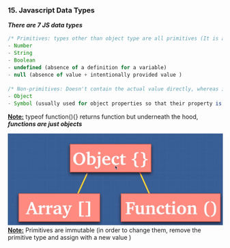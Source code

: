 ### 15. Javascript Data Types

**_There are 7 JS data types_**

```js
/* Primitives: types other than object type are all primitives (It is a data that only represents a single value)*/
- Number
- String
- Boolean
- undefined (absence of a definition for a variable)
- null (absence of value + intentionally provided value )

/* Non-primitives: Doesn't contain the actual value directly, whereas it has reference similar to a pointer to somewhere in memory that the object is held */
- Object
- Symbol (usually used for object properties so that their property is `unique`)
```

<b><u>Note:</u></b> typeof function(){} returns function but underneath the hood, **_functions are just objects_**

![alt text](<images used/compressed Images/Javascript Data Types.png>)
<b><u>Note:</u></b> Primitives are immutable (in order to change them, remove the primitive type and assign with a new value )
